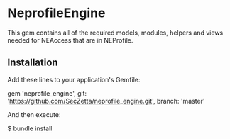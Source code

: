 # NeprofileEngine

This gem contains all of the required models, modules, helpers and views needed for NEAccess that are in NEProfile.

## Installation

Add these lines to your application's Gemfile:

  gem 'neprofile_engine', git: 'https://github.com/SecZetta/neprofile_engine.git', branch: 'master'

And then execute:

  $ bundle install


